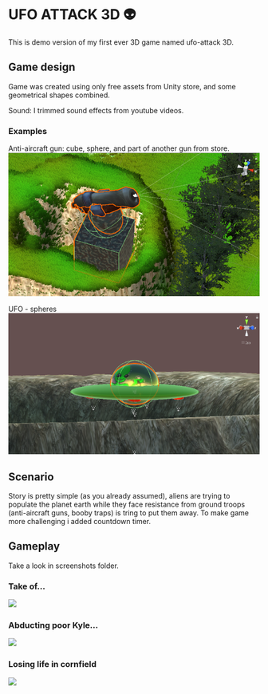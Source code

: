 # UFO ATTACK 3D :alien:

This is demo version of my first ever 3D game named ufo-attack 3D. 

## Game design


Game was created using only free assets from Unity store, and some geometrical shapes combined.

Sound:
I trimmed sound effects from youtube videos.


   ### Examples

Anti-aircraft gun: cube, sphere, and part of another gun from store.  
![](screenshots/gun.png)

UFO - spheres
![](screenshots/ship.png)


## Scenario

Story is pretty simple (as you already assumed), aliens are trying to populate the planet earth while they face resistance from ground troops (anti-aircraft guns, booby traps) is tring to put them away. To make game more challenging i added countdown timer.


## Gameplay

Take a look in screenshots folder.

   ### Take of...
![](screenshots/takeoff.gif)

   ### Abducting poor Kyle...
![](screenshots/liftup.gif)

   ### Losing life in cornfield
![](screenshots/antiaircraft.gif)




